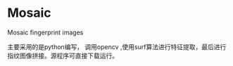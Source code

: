 # Mosaic
Mosaic fingerprint images

 主要采用的是python编写， 调用opencv ,使用surf算法进行特征提取，最后进行指纹图像拼接。源程序可直接下载运行。
